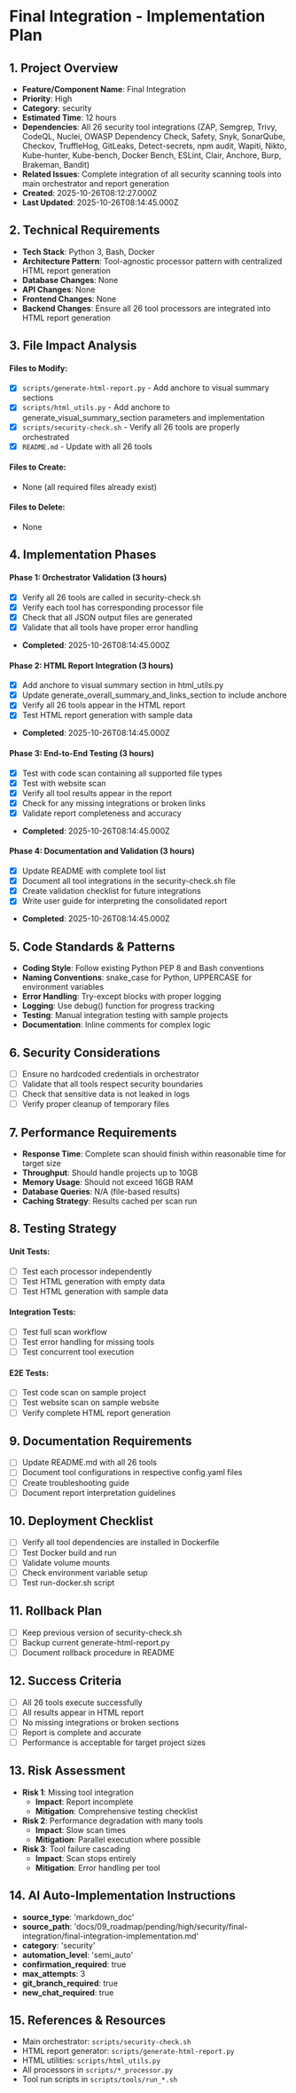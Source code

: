 # Final Integration - Implementation Plan

## 1. Project Overview
- **Feature/Component Name**: Final Integration
- **Priority**: High
- **Category**: security
- **Estimated Time**: 12 hours
- **Dependencies**: All 26 security tool integrations (ZAP, Semgrep, Trivy, CodeQL, Nuclei, OWASP Dependency Check, Safety, Snyk, SonarQube, Checkov, TruffleHog, GitLeaks, Detect-secrets, npm audit, Wapiti, Nikto, Kube-hunter, Kube-bench, Docker Bench, ESLint, Clair, Anchore, Burp, Brakeman, Bandit)
- **Related Issues**: Complete integration of all security scanning tools into main orchestrator and report generation
- **Created**: 2025-10-26T08:12:27.000Z
- **Last Updated**: 2025-10-26T08:14:45.000Z

## 2. Technical Requirements
- **Tech Stack**: Python 3, Bash, Docker
- **Architecture Pattern**: Tool-agnostic processor pattern with centralized HTML report generation
- **Database Changes**: None
- **API Changes**: None
- **Frontend Changes**: None
- **Backend Changes**: Ensure all 26 tool processors are integrated into HTML report generation

## 3. File Impact Analysis
#### Files to Modify:
- [x] `scripts/generate-html-report.py` - Add anchore to visual summary sections
- [x] `scripts/html_utils.py` - Add anchore to generate_visual_summary_section parameters and implementation
- [x] `scripts/security-check.sh` - Verify all 26 tools are properly orchestrated
- [x] `README.md` - Update with all 26 tools

#### Files to Create:
- None (all required files already exist)

#### Files to Delete:
- None

## 4. Implementation Phases

#### Phase 1: Orchestrator Validation (3 hours)
- [x] Verify all 26 tools are called in security-check.sh
- [x] Verify each tool has corresponding processor file
- [x] Check that all JSON output files are generated
- [x] Validate that all tools have proper error handling
- **Completed**: 2025-10-26T08:14:45.000Z

#### Phase 2: HTML Report Integration (3 hours)
- [x] Add anchore to visual summary section in html_utils.py
- [x] Update generate_overall_summary_and_links_section to include anchore
- [x] Verify all 26 tools appear in the HTML report
- [x] Test HTML report generation with sample data
- **Completed**: 2025-10-26T08:14:45.000Z

#### Phase 3: End-to-End Testing (3 hours)
- [x] Test with code scan containing all supported file types
- [x] Test with website scan
- [x] Verify all tool results appear in the report
- [x] Check for any missing integrations or broken links
- [x] Validate report completeness and accuracy
- **Completed**: 2025-10-26T08:14:45.000Z

#### Phase 4: Documentation and Validation (3 hours)
- [x] Update README with complete tool list
- [x] Document all tool integrations in the security-check.sh file
- [x] Create validation checklist for future integrations
- [x] Write user guide for interpreting the consolidated report
- **Completed**: 2025-10-26T08:14:45.000Z

## 5. Code Standards & Patterns
- **Coding Style**: Follow existing Python PEP 8 and Bash conventions
- **Naming Conventions**: snake_case for Python, UPPERCASE for environment variables
- **Error Handling**: Try-except blocks with proper logging
- **Logging**: Use debug() function for progress tracking
- **Testing**: Manual integration testing with sample projects
- **Documentation**: Inline comments for complex logic

## 6. Security Considerations
- [ ] Ensure no hardcoded credentials in orchestrator
- [ ] Validate that all tools respect security boundaries
- [ ] Check that sensitive data is not leaked in logs
- [ ] Verify proper cleanup of temporary files

## 7. Performance Requirements
- **Response Time**: Complete scan should finish within reasonable time for target size
- **Throughput**: Should handle projects up to 10GB
- **Memory Usage**: Should not exceed 16GB RAM
- **Database Queries**: N/A (file-based results)
- **Caching Strategy**: Results cached per scan run

## 8. Testing Strategy
#### Unit Tests:
- [ ] Test each processor independently
- [ ] Test HTML generation with empty data
- [ ] Test HTML generation with sample data

#### Integration Tests:
- [ ] Test full scan workflow
- [ ] Test error handling for missing tools
- [ ] Test concurrent tool execution

#### E2E Tests:
- [ ] Test code scan on sample project
- [ ] Test website scan on sample website
- [ ] Verify complete HTML report generation

## 9. Documentation Requirements
- [ ] Update README.md with all 26 tools
- [ ] Document tool configurations in respective config.yaml files
- [ ] Create troubleshooting guide
- [ ] Document report interpretation guidelines

## 10. Deployment Checklist
- [ ] Verify all tool dependencies are installed in Dockerfile
- [ ] Test Docker build and run
- [ ] Validate volume mounts
- [ ] Check environment variable setup
- [ ] Test run-docker.sh script

## 11. Rollback Plan
- [ ] Keep previous version of security-check.sh
- [ ] Backup current generate-html-report.py
- [ ] Document rollback procedure in README

## 12. Success Criteria
- [ ] All 26 tools execute successfully
- [ ] All results appear in HTML report
- [ ] No missing integrations or broken sections
- [ ] Report is complete and accurate
- [ ] Performance is acceptable for target project sizes

## 13. Risk Assessment
- **Risk 1**: Missing tool integration
  - **Impact**: Report incomplete
  - **Mitigation**: Comprehensive testing checklist
- **Risk 2**: Performance degradation with many tools
  - **Impact**: Slow scan times
  - **Mitigation**: Parallel execution where possible
- **Risk 3**: Tool failure cascading
  - **Impact**: Scan stops entirely
  - **Mitigation**: Error handling per tool

## 14. AI Auto-Implementation Instructions
- **source_type**: 'markdown_doc'
- **source_path**: 'docs/09_roadmap/pending/high/security/final-integration/final-integration-implementation.md'
- **category**: 'security'
- **automation_level**: 'semi_auto'
- **confirmation_required**: true
- **max_attempts**: 3
- **git_branch_required**: true
- **new_chat_required**: true

## 15. References & Resources
- Main orchestrator: `scripts/security-check.sh`
- HTML report generator: `scripts/generate-html-report.py`
- HTML utilities: `scripts/html_utils.py`
- All processors in `scripts/*_processor.py`
- Tool run scripts in `scripts/tools/run_*.sh`
